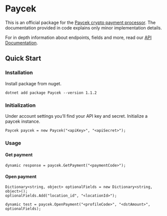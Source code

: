 # Paycek

This is an official package for the [Paycek crypto payment processor](https://paycek.io). The documentation provided in code explains only minor implementation details.

For in depth information about endpoints, fields and more, read our [API Documentation](https://paycek.io/api/docs).

## Quick Start

### Installation

Install package from nuget.

```shell
dotnet add package Paycek --version 1.1.2
```

### Initialization

Under account settings you’ll find your API key and secret. Initialize a paycek instance.

```
Paycek paycek = new Paycek("<apiKey>", "<apiSecret>");
```

### Usage

#### Get payment

```
dynamic response = paycek.GetPayment("<paymentCode>");
```

#### Open payment

```
Dictionary<string, object> optionalFields = new Dictionary<string, object>();
optionalFields.Add("location_id", "<locationId>");

dynamic test = paycek.OpenPayment("<profileCode>", "<dstAmount>", optionalFields);
```
